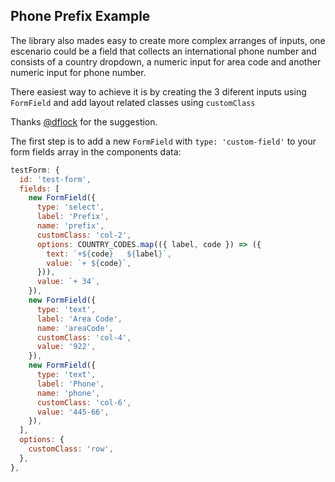 ## Phone Prefix Example

The library also mades easy to create more complex arranges of inputs, one escenario could be a field that collects an international phone number and consists of a country dropdown, a numeric input for area code and another numeric input for phone number.

There easiest way to achieve it is by creating the 3 diferent inputs using `FormField` and add layout related classes using `customClass`

Thanks [@dflock](https://github.com/dflock) for the suggestion.

<PhonePrefix />

The first step is to add a new `FormField` with `type: 'custom-field'` to your form fields array in the components data:

```javascript
testForm: {
  id: 'test-form',
  fields: [
    new FormField({
      type: 'select',
      label: 'Prefix',
      name: 'prefix',
      customClass: 'col-2',
      options: COUNTRY_CODES.map(({ label, code }) => ({
        text: `+${code}   ${label}`,
        value: `+ ${code}`,
      })),
      value: `+ 34`,
    }),
    new FormField({
      type: 'text',
      label: 'Area Code',
      name: 'areaCode',
      customClass: 'col-4',
      value: '922',
    }),
    new FormField({
      type: 'text',
      label: 'Phone',
      name: 'phone',
      customClass: 'col-6',
      value: '445-66',
    }),
  ],
  options: {
    customClass: 'row',
  },
},
```
